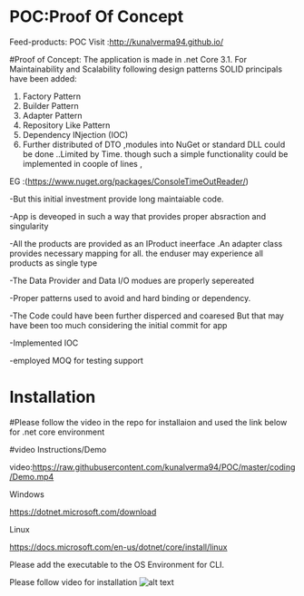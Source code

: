 # POC:Proof Of Concept
Feed-products: POC
Visit :http://kunalverma94.github.io/


#Proof of Concept:
The application is made in .net Core 3.1.
For Maintainability and Scalability following design  patterns SOLID principals have been added:
1.	Factory Pattern
2.	Builder Pattern
3. Adapter Pattern
5.	Repository Like Pattern
6. Dependency INjection (IOC)
7. Further distributed of DTO ,modules into NuGet or standard DLL could be done ..Limited by Time.
though such a simple functionality could be implemented in  coople of lines ,

EG :(https://www.nuget.org/packages/ConsoleTimeOutReader/)

-But this initial investment provide long maintaiable  code.

-App is deveoped in such a way that provides proper absraction and singularity

-All the products are provided as an IProduct ineerface .An adapter class provides necessary mapping for all.
the enduser may experience all products as single type

-The Data Provider and Data I/O  modues are properly sepereated

-Proper patterns used to avoid and hard binding or dependency.

-The Code could have been further disperced and coaresed But that may have been too much 
considering the initial commit for app
 
 -Implemented IOC
 
 -employed MOQ for testing support

# Installation 

 #Please follow the video in the repo for installaion and used the link below for .net core environment

 #video Instructions/Demo
 
 video:https://raw.githubusercontent.com/kunalverma94/POC/master/coding/Demo.mp4
 
 
 
Windows

https://dotnet.microsoft.com/download


Linux

https://docs.microsoft.com/en-us/dotnet/core/install/linux

Please add the executable to the OS Environment  for CLI.

Please follow video for installation
![alt text](https://raw.githubusercontent.com/kunalverma94/POC/master/coding/img.jpg)


#




